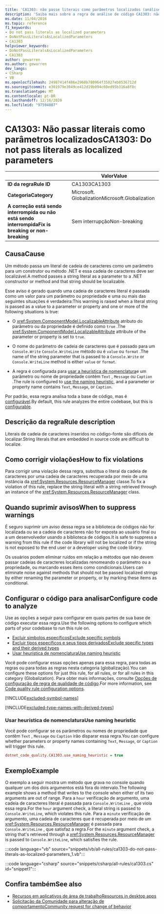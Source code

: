```yaml
---
title: 'CA1303: não passe literais como parâmetros localizados (análise de código)'
description: 'Saiba mais sobre a regra de análise de código CA1303: não passe literais como parâmetros localizados'
ms.date: 11/04/2016
ms.topic: reference
f1_keywords:
- Do not pass literals as localized parameters
- DoNotPassLiteralsAsLocalizedParameters
- CA1303
helpviewer_keywords:
- DoNotPassLiteralsAsLocalizedParameters
- CA1303
author: gewarren
ms.author: gewarren
dev_langs:
- CSharp
- VB
ms.openlocfilehash: 24987414f486e2960b780964f35027eb0536712d
ms.sourcegitcommit: e301979e3049ce412d19b094c60ed95b316a8f8c
ms.translationtype: MT
ms.contentlocale: pt-BR
ms.lasthandoff: 12/16/2020
ms.locfileid: "97594807"
---
```

# <a name="ca1303-do-not-pass-literals-as-localized-parameters"></a><span data-ttu-id="75bc8-103">CA1303: Não passar literais como parâmetros localizados</span><span class="sxs-lookup"><span data-stu-id="75bc8-103">CA1303: Do not pass literals as localized parameters</span></span>

| | <span data-ttu-id="75bc8-104">Valor</span><span class="sxs-lookup"><span data-stu-id="75bc8-104">Value</span></span> |
|-|-|
| <span data-ttu-id="75bc8-105">**ID da regra**</span><span class="sxs-lookup"><span data-stu-id="75bc8-105">**Rule ID**</span></span> |<span data-ttu-id="75bc8-106">CA1303</span><span class="sxs-lookup"><span data-stu-id="75bc8-106">CA1303</span></span>|
| <span data-ttu-id="75bc8-107">**Categoria**</span><span class="sxs-lookup"><span data-stu-id="75bc8-107">**Category**</span></span> |<span data-ttu-id="75bc8-108">Microsoft. Globalization</span><span class="sxs-lookup"><span data-stu-id="75bc8-108">Microsoft.Globalization</span></span>|
| <span data-ttu-id="75bc8-109">**A correção está sendo interrompida ou não está sendo interrompida**</span><span class="sxs-lookup"><span data-stu-id="75bc8-109">**Fix is breaking or non-breaking**</span></span> |<span data-ttu-id="75bc8-110">Sem interrupção</span><span class="sxs-lookup"><span data-stu-id="75bc8-110">Non-breaking</span></span>|

## <a name="cause"></a><span data-ttu-id="75bc8-111">Causa</span><span class="sxs-lookup"><span data-stu-id="75bc8-111">Cause</span></span>

<span data-ttu-id="75bc8-112">Um método passa um literal de cadeia de caracteres como um parâmetro para um construtor ou método .NET e essa cadeia de caracteres deve ser localizável.</span><span class="sxs-lookup"><span data-stu-id="75bc8-112">A method passes a string literal as a parameter to a .NET constructor or method and that string should be localizable.</span></span>

<span data-ttu-id="75bc8-113">Esse aviso é gerado quando uma cadeia de caracteres literal é passada como um valor para um parâmetro ou propriedade e uma ou mais das seguintes situações é verdadeira:</span><span class="sxs-lookup"><span data-stu-id="75bc8-113">This warning is raised when a literal string is passed as a value to a parameter or property and one or more of the following situations is true:</span></span>

- <span data-ttu-id="75bc8-114">O <xref:System.ComponentModel.LocalizableAttribute> atributo do parâmetro ou da propriedade é definido como `true` .</span><span class="sxs-lookup"><span data-stu-id="75bc8-114">The <xref:System.ComponentModel.LocalizableAttribute> attribute of the parameter or property is set to `true`.</span></span>

- <span data-ttu-id="75bc8-115">O nome do parâmetro de cadeia de caracteres que é passado para um `Console.Write` `Console.WriteLine` método ou é `value` ou `format` .</span><span class="sxs-lookup"><span data-stu-id="75bc8-115">The name of the string parameter that is passed to a `Console.Write` or `Console.WriteLine` method is either `value` or `format`.</span></span>

- <span data-ttu-id="75bc8-116">A regra é configurada para [usar a heurística de nomenclatura](#use-naming-heuristic)e um parâmetro ou nome de propriedade contém `Text` , `Message` ou `Caption` .</span><span class="sxs-lookup"><span data-stu-id="75bc8-116">The rule is configured to [use the naming heuristic](#use-naming-heuristic), and a parameter or property name contains `Text`, `Message`, or `Caption`.</span></span>

<span data-ttu-id="75bc8-117">Por padrão, essa regra analisa toda a base de código, mas é [configurável](#configure-code-to-analyze).</span><span class="sxs-lookup"><span data-stu-id="75bc8-117">By default, this rule analyzes the entire codebase, but this is [configurable](#configure-code-to-analyze).</span></span>

## <a name="rule-description"></a><span data-ttu-id="75bc8-118">Descrição da regra</span><span class="sxs-lookup"><span data-stu-id="75bc8-118">Rule description</span></span>

<span data-ttu-id="75bc8-119">Literais de cadeia de caracteres inseridos no código-fonte são difíceis de localizar.</span><span class="sxs-lookup"><span data-stu-id="75bc8-119">String literals that are embedded in source code are difficult to localize.</span></span>

## <a name="how-to-fix-violations"></a><span data-ttu-id="75bc8-120">Como corrigir violações</span><span class="sxs-lookup"><span data-stu-id="75bc8-120">How to fix violations</span></span>

<span data-ttu-id="75bc8-121">Para corrigir uma violação dessa regra, substitua o literal da cadeia de caracteres por uma cadeia de caracteres recuperada por meio de uma instância da <xref:System.Resources.ResourceManager> classe.</span><span class="sxs-lookup"><span data-stu-id="75bc8-121">To fix a violation of this rule, replace the string literal with a string retrieved through an instance of the <xref:System.Resources.ResourceManager> class.</span></span>

## <a name="when-to-suppress-warnings"></a><span data-ttu-id="75bc8-122">Quando suprimir avisos</span><span class="sxs-lookup"><span data-stu-id="75bc8-122">When to suppress warnings</span></span>

<span data-ttu-id="75bc8-123">É seguro suprimir um aviso dessa regra se a biblioteca de códigos não for localizada ou se a cadeia de caracteres não for exposta ao usuário final ou a um desenvolvedor usando a biblioteca de códigos.</span><span class="sxs-lookup"><span data-stu-id="75bc8-123">It is safe to suppress a warning from this rule if the code library will not be localized or if the string is not exposed to the end user or a developer using the code library.</span></span>

<span data-ttu-id="75bc8-124">Os usuários podem eliminar ruídos em relação a métodos que não devem passar cadeias de caracteres localizadas renomeando o parâmetro ou a propriedade, ou marcando esses itens como condicionais.</span><span class="sxs-lookup"><span data-stu-id="75bc8-124">Users can eliminate noise against methods that should not be passed localized strings by either renaming the parameter or property, or by marking these items as conditional.</span></span>

## <a name="configure-code-to-analyze"></a><span data-ttu-id="75bc8-125">Configurar o código para analisar</span><span class="sxs-lookup"><span data-stu-id="75bc8-125">Configure code to analyze</span></span>

<span data-ttu-id="75bc8-126">Use as opções a seguir para configurar em quais partes de sua base de código executar essa regra.</span><span class="sxs-lookup"><span data-stu-id="75bc8-126">Use the following options to configure which parts of your codebase to run this rule on.</span></span>

- [<span data-ttu-id="75bc8-127">Excluir símbolos específicos</span><span class="sxs-lookup"><span data-stu-id="75bc8-127">Exclude specific symbols</span></span>](#exclude-specific-symbols)
- [<span data-ttu-id="75bc8-128">Excluir tipos específicos e seus tipos derivados</span><span class="sxs-lookup"><span data-stu-id="75bc8-128">Exclude specific types and their derived types</span></span>](#exclude-specific-types-and-their-derived-types)
- [<span data-ttu-id="75bc8-129">Usar heurística de nomenclatura</span><span class="sxs-lookup"><span data-stu-id="75bc8-129">Use naming heuristic</span></span>](#use-naming-heuristic)

<span data-ttu-id="75bc8-130">Você pode configurar essas opções apenas para essa regra, para todas as regras ou para todas as regras nesta categoria (globalização).</span><span class="sxs-lookup"><span data-stu-id="75bc8-130">You can configure these options for just this rule, for all rules, or for all rules in this category (Globalization).</span></span> <span data-ttu-id="75bc8-131">Para obter mais informações, consulte [Opções de configuração de regra de qualidade de código](../code-quality-rule-options.md).</span><span class="sxs-lookup"><span data-stu-id="75bc8-131">For more information, see [Code quality rule configuration options](../code-quality-rule-options.md).</span></span>

[!INCLUDE[excluded-symbol-names](~/includes/code-analysis/excluded-symbol-names.md)]

[!INCLUDE[excluded-type-names-with-derived-types](~/includes/code-analysis/excluded-type-names-with-derived-types.md)]

### <a name="use-naming-heuristic"></a><span data-ttu-id="75bc8-132">Usar heurística de nomenclatura</span><span class="sxs-lookup"><span data-stu-id="75bc8-132">Use naming heuristic</span></span>

<span data-ttu-id="75bc8-133">Você pode configurar se os parâmetros ou nomes de propriedade que contêm `Text` , `Message` ou `Caption` irão disparar essa regra.</span><span class="sxs-lookup"><span data-stu-id="75bc8-133">You can configure whether parameters or property names containing `Text`, `Message`, or `Caption` will trigger this rule.</span></span>

```ini
dotnet_code_quality.CA1303.use_naming_heuristic = true
```

## <a name="example"></a><span data-ttu-id="75bc8-134">Exemplo</span><span class="sxs-lookup"><span data-stu-id="75bc8-134">Example</span></span>

<span data-ttu-id="75bc8-135">O exemplo a seguir mostra um método que grava no console quando qualquer um dos dois argumentos está fora do intervalo.</span><span class="sxs-lookup"><span data-stu-id="75bc8-135">The following example shows a method that writes to the console when either of its two arguments are out of range.</span></span> <span data-ttu-id="75bc8-136">Para a `hour` verificação de argumento, uma cadeia de caracteres literal é passada para `Console.WriteLine` , que viola essa regra.</span><span class="sxs-lookup"><span data-stu-id="75bc8-136">For the `hour` argument check, a literal string is passed to `Console.WriteLine`, which violates this rule.</span></span> <span data-ttu-id="75bc8-137">Para a `minute` verificação de argumento, uma cadeia de caracteres que é recuperada por meio de um <xref:System.Resources.ResourceManager> é passada para `Console.WriteLine` , que satisfaz a regra.</span><span class="sxs-lookup"><span data-stu-id="75bc8-137">For the `minute` argument check, a string that's retrieved through a <xref:System.Resources.ResourceManager> is passed to `Console.WriteLine`, which satisfies the rule.</span></span>

:::code language="vb" source="snippets/vb/all-rules/ca1303-do-not-pass-literals-as-localized-parameters_1.vb":::

:::code language="csharp" source="snippets/csharp/all-rules/ca1303.cs" id="snippet1":::

## <a name="see-also"></a><span data-ttu-id="75bc8-138">Confira também</span><span class="sxs-lookup"><span data-stu-id="75bc8-138">See also</span></span>

- [<span data-ttu-id="75bc8-139">Recursos em aplicativos de área de trabalho</span><span class="sxs-lookup"><span data-stu-id="75bc8-139">Resources in desktop apps</span></span>](../../../framework/resources/index.md)
- [<span data-ttu-id="75bc8-140">Solicitação da Comunidade para alteração de comportamento</span><span class="sxs-lookup"><span data-stu-id="75bc8-140">Community request for change of behavior</span></span>](https://github.com/dotnet/roslyn-analyzers/issues/2933)
